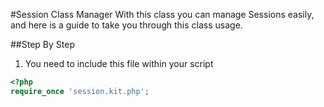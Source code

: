 #Session Class Manager
With this class you can manage Sessions easily, and here is a guide to take you through this class usage.

##Step By Step
1. You need to include this file within your script
```php
<?php
require_once 'session.kit.php';
```